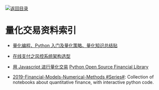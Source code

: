 [![返回目录](https://user-images.githubusercontent.com/5803001/38079637-ff0abcf0-3371-11e8-9b76-ad651620afc7.jpg)](https://github.com/wx-chevalier/Awesome-Lists)

# 量化交易资料索引

- [量化编程、Python 入门及量化策略、量化知识总结贴](https://xueqiu.com/7381621247/64925383)

- [在线支付之风控系统架构选型](http://www.infoq.com/cn/articles/risk-management-analysis-system)

- [用 Javascript 进行量化交易](https://github.com/zeropool/botvs) [Python Open Source Financial Library ](https://github.com/thalesians/pythalesians)

- [2019-Financial-Models-Numerical-Methods #Series#](https://github.com/cantaro86/Financial-Models-Numerical-Methods): Collection of notebooks about quantitative finance, with interactive python code.
